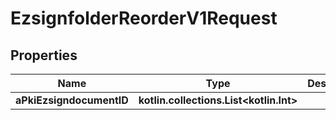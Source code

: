 
# EzsignfolderReorderV1Request

## Properties
| Name | Type | Description | Notes |
| ------------ | ------------- | ------------- | ------------- |
| **aPkiEzsigndocumentID** | **kotlin.collections.List&lt;kotlin.Int&gt;** |  |  |



